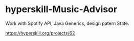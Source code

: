 # hyperskill-Music-Advisor

Work with Spotify API, Java Generics, design patern State.

https://hyperskill.org/projects/62
